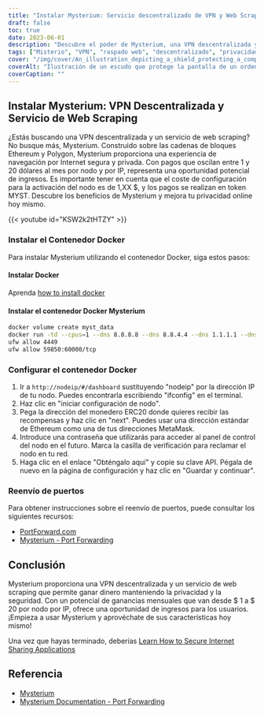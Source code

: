 ```yaml
---
title: "Instalar Mysterium: Servicio descentralizado de VPN y Web Scraping"
draft: false
toc: true
date: 2023-06-01
description: "Descubre el poder de Mysterium, una VPN descentralizada y un servicio de web scraping construido sobre tecnología blockchain, que ofrece navegación segura y oportunidades de ingresos."
tags: ["Misterio", "VPN", "raspado web", "descentralizado", "privacidad", "seguridad", "blockchain", "Ethereum", "Polígono", "navegación por internet", "oportunidad de ingresos", "Docker", "configuración", "reenvío de puertos", "VPN descentralizada", "servicio de raspado web", "navegación segura", "ganancias", "tecnología blockchain", "privacidad en línea", "Contenedor Docker", "configuración del nodo", "Dirección IP", "Monedero ERC20", "Dirección MetaMask", "Clave API", "instrucciones para el reenvío de puertos", "PortForward.com", "Documentación de Mysterium"]
cover: "/img/cover/An_illustration_depicting_a_shield_protecting_a_computer.png"
coverAlt: "Ilustración de un escudo que protege la pantalla de un ordenador, símbolo de una mayor privacidad y seguridad en línea."
coverCaption: ""
---
```


## Instalar Mysterium: VPN Descentralizada y Servicio de Web Scraping

¿Estás buscando una VPN descentralizada y un servicio de web scraping? No busque más, Mysterium. Construido sobre las cadenas de bloques Ethereum y Polygon, Mysterium proporciona una experiencia de navegación por Internet segura y privada. Con pagos que oscilan entre 1 y 20 dólares al mes por nodo y por IP, representa una oportunidad potencial de ingresos. Es importante tener en cuenta que el coste de configuración para la activación del nodo es de 1,XX $, y los pagos se realizan en token MYST. Descubre los beneficios de Mysterium y mejora tu privacidad online hoy mismo.

{{< youtube id="KSW2k2tHTZY" >}}

### Instalar el Contenedor Docker
Para instalar Mysterium utilizando el contenedor Docker, siga estos pasos:

#### Instalar Docker

Aprenda [how to install docker](https://simeononsecurity.com/other/creating-profitable-low-powered-crypto-miners/#installing-docker)

#### Instalar el contenedor Docker Mysterium

```bash
docker volume create myst_data
docker run -td --cpus=1 --dns 8.8.8.8 --dns 8.8.4.4 --dns 1.1.1.1 --dns 1.0.0.1 --dns 9.9.9.9 --hostname myst --cap-add NET_ADMIN --network=host -p 4449:4449 -p 59850-60000:59850-60000 --name myst --device=/dev/net/tun  -v myst_data:/var/lib/mysterium-node mysteriumnetwork/myst:latest --udp.ports=59850:60000 service --agreed-terms-and-conditions
ufw allow 4449
ufw allow 59850:60000/tcp
```
### Configurar el contenedor Docker

1. Ir a `http://nodeip/#/dashboard` sustituyendo "nodeip" por la dirección IP de tu nodo. Puedes encontrarla escribiendo "ifconfig" en el terminal.
2. Haz clic en "iniciar configuración de nodo".
3. Pega la dirección del monedero ERC20 donde quieres recibir las recompensas y haz clic en "next". Puedes usar una dirección estándar de Ethereum como una de tus direcciones MetaMask.
4. Introduce una contraseña que utilizarás para acceder al panel de control del nodo en el futuro. Marca la casilla de verificación para reclamar el nodo en tu red.
5. Haga clic en el enlace "Obténgalo aquí" y copie su clave API. Pégala de nuevo en la página de configuración y haz clic en "Guardar y continuar".

### Reenvío de puertos

Para obtener instrucciones sobre el reenvío de puertos, puede consultar los siguientes recursos:

- [PortForward.com](https://portforward.com/)
- [Mysterium - Port Forwarding](https://docs.mysterium.network/troubleshooting/port-forwarding)

## Conclusión

Mysterium proporciona una VPN descentralizada y un servicio de web scraping que permite ganar dinero manteniendo la privacidad y la seguridad. Con un potencial de ganancias mensuales que van desde $ 1 a $ 20 por nodo por IP, ofrece una oportunidad de ingresos para los usuarios. ¡Empieza a usar Mysterium y aprovéchate de sus características hoy mismo!

Una vez que hayas terminado, deberías [Learn How to Secure Internet Sharing Applications](https://simeononsecurity.com/other/how-to-secure-internet-sharing-applications/)

## Referencia

- [Mysterium](https://www.mysterium.network/)
- [Mysterium Documentation - Port Forwarding](https://docs.mysterium.network/troubleshooting/port-forwarding)

